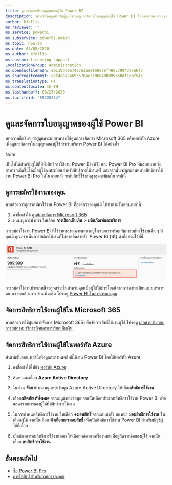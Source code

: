 ```yaml
---
title: ดูและจัดการใบอนุญาตของผู้ใช้ Power BI
description: วิธีการที่ข้อมูลสำหรับผู้ดูแลระบบดูและจัดการใบอนุญาตผู้ใช้ Power BI ในองค์กรของพวกเขา
author: kfollis
ms.reviewer: ''
ms.service: powerbi
ms.subservice: powerbi-admin
ms.topic: how-to
ms.date: 04/08/2020
ms.author: kfollis
ms.custom: licensing support
LocalizationGroup: Administration
ms.openlocfilehash: 8b110dceb7427e3aeefe8e7ef48e579943a7e6f3
ms.sourcegitcommit: eef4eee24695570ae3186b4d8d99660df16bf54c
ms.translationtype: HT
ms.contentlocale: th-TH
ms.lasthandoff: 06/23/2020
ms.locfileid: "85228454"
---
```

# <a name="view-and-manage-power-bi-user-licenses"></a>ดูและจัดการใบอนุญาตของผู้ใช้ Power BI

บทความนี้อธิบายว่าผู้ดูแลระบบสามารถใช้ศูนย์การจัดการ Microsoft 365 หรือพอร์ทัล Azure เพื่อดูและจัดการใบอนุญาตของผู้ใช้สำหรับบริการ Power BI ได้อย่างไร

> [!NOTE]
>
>เป็นไปได้สำหรับผู้ใช้ที่มีทั้งสิทธิการใช้งาน Power BI (ฟรี) และ Power BI Pro ที่มอบหมาย ซึ่งสามารถเกิดขึ้นได้เมื่อผู้ใช้ลงทะเบียนสำหรับสิทธิการใช้งานฟรี และจากนั้นจะถูกมอบหมายสิทธิการใช้งาน Power BI Pro ให้ในภายหลัง ระดับสิทธิ์ใช้งานสูงสุดจะมีผลในกรณีนี้
>

## <a name="view-your-subscriptions"></a>ดูการสมัครใช้งานของคุณ

หากต้องการดูการสมัครใช้งาน Power BI ที่องค์กรของคุณมี ให้ทำตามขั้นตอนเหล่านี้

1. ลงชื่อเข้าใช้ [ศูนย์การจัดการ Microsoft 365](https://admin.microsoft.com)
2. บนเมนูการนำทาง ให้เลือก **การเรียกเก็บเงิน** > **ผลิตภัณฑ์และบริการ**

การสมัครใช้งาน Power BI ที่ใช้งานของคุณจะแสดงอยู่ในรายการพร้อมกับการสมัครใช้งานอื่น ๆ ที่คุณมี คุณอาจเห็นการสมัครใช้งานที่ไม่คาดคิดสำหรับ Power BI (ฟรี) ดังที่แสดงไว้ที่นี่

  ![การสมัครใช้งานที่เปิดใช้งานผู้ใช้แบบฟรีของ Power BI](media/service-admin-manage-licenses/power-bi-free-user-activated.png)

การสมัครใช้งานประเภทนี้จะถูกสร้างขึ้นสำหรับคุณเมื่อผู้ใช้ใช้ประโยชน์จากการลงทะเบียนแบบบริการตนเอง หากต้องการอ่านเพิ่มเติม โปรดดู [Power BI ในองค์กรของคุณ](https://docs.microsoft.com/microsoft-365/admin/misc/power-bi-in-your-organization?view=o365-worldwide)

## <a name="manage-user-licenses-in-microsoft-365"></a>จัดการสิทธิการใช้งานผู้ใช้ใน Microsoft 365

หากต้องการใช้ศูนย์การจัดการ Microsoft 365 เพื่อจัดการสิทธิ์ใช้งานผู้ใช้ โปรดดู [เอกสารประกอบการสมัครสมาชิกธุรกิจและการเรียกเก็บเงิน](https://docs.microsoft.com/microsoft-365/commerce/?view=o365-worldwide)

## <a name="manage-user-licenses-in-azure-portal"></a>จัดการสิทธิการใช้งานผู้ใช้ในพอร์ทัล Azure

ทำตามขั้นตอนเหล่านี้เพื่อดูและกำหนดสิทธิ์ใช้งาน Power BI โดยใช้พอร์ทัล Azure

1. ลงชื่อเข้าใช้ไปยัง [พอร์ทัล Azure](https://portal.azure.com)

2. ค้นหาและเลือก **Azure Active Directory**

3. ในส่วน **จัดการ** บนเมนูแหล่งข้อมูล Azure Active Directory ให้เลือก**สิทธิการใช้งาน**

4. เลือก**ผลิตภัณฑ์ทั้งหมด** จากเมนูแหล่งข้อมูล จากนั้นเลือกประเภทสิทธิการใช้งาน Power BI เพื่อแสดงรายการของผู้ใช้ที่มีสิทธิการใช้งาน

5. ในการกำหนดสิทธิการใช้งาน ให้เลือก **+มอบสิทธิ์** จากแถบคำสั่ง บนหน้า **มอบสิทธิการใช้งาน** ให้เลือกผู้ใช้ จากนั้นเลือก **ตัวเลือกการมอบสิทธิ์** เพื่อเปิดสิทธิการใช้งาน Power BI สำหรับบัญชีผู้ใช้ที่เลือก

6. เมื่อต้องการลบสิทธิการใช้งานออก ให้เลือกกล่องกาเครื่องหมายที่อยู่ถัดจากชื่อของผู้ใช้ จากนั้นเลือก **ลบสิทธิการใช้งาน**

## <a name="next-steps"></a>ขั้นตอนถัดไป

- [ซื้อ Power BI Pro](service-admin-purchasing-power-bi-pro.md)
- [การให้สิทธิ์สำหรับองค์กรของคุณ](service-admin-licensing-organization.md)
